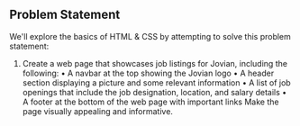 ## Problem Statement 
We'll explore the basics of HTML & CSS by attempting to solve this problem statement: 
1. Create a web page that showcases job listings for Jovian, including the following:
    • A navbar at the top showing the Jovian logo 
    • A header section displaying a picture and some relevant information 
    • A list of job openings that include the job designation, location, and salary details
    • A footer at the bottom of the web page with important links 
Make the page visually appealing and informative.
